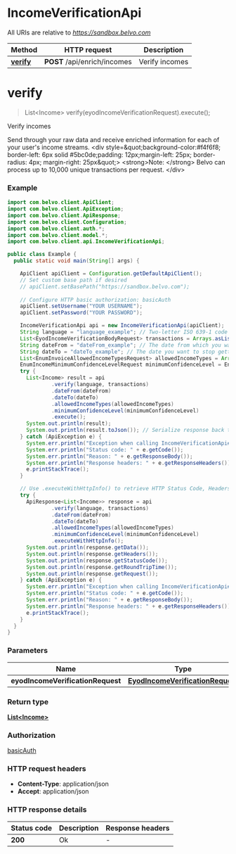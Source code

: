 # IncomeVerificationApi

All URIs are relative to *https://sandbox.belvo.com*

| Method | HTTP request | Description |
|------------- | ------------- | -------------|
| [**verify**](IncomeVerificationApi.md#verify) | **POST** /api/enrich/incomes | Verify incomes |


<a name="verify"></a>
# **verify**
> List&lt;Income&gt; verify(eyodIncomeVerificationRequest).execute();

Verify incomes

Send through your raw data and receive enriched information for each of your user&#39;s income streams.  &lt;div style&#x3D;\&quot;background-color:#f4f6f8; border-left: 6px solid #5bc0de;padding: 12px;margin-left: 25px; border-radius: 4px; margin-right: 25px\&quot;&gt; &lt;strong&gt;Note: &lt;/strong&gt; Belvo can process up to 10,000 unique transactions per request. &lt;/div&gt;

### Example
```java
import com.belvo.client.ApiClient;
import com.belvo.client.ApiException;
import com.belvo.client.ApiResponse;
import com.belvo.client.Configuration;
import com.belvo.client.auth.*;
import com.belvo.client.model.*;
import com.belvo.client.api.IncomeVerificationApi;

public class Example {
  public static void main(String[] args) {

    ApiClient apiClient = Configuration.getDefaultApiClient();
    // Set custom base path if desired
    // apiClient.setBasePath("https://sandbox.belvo.com");
    
    // Configure HTTP basic authorization: basicAuth
    apiClient.setUsername("YOUR USERNAME");
    apiClient.setPassword("YOUR PASSWORD");

    IncomeVerificationApi api = new IncomeVerificationApi(apiClient);
    String language = "language_example"; // Two-letter ISO 639-1 code for the language of the transaction.
    List<EyodIncomeVerificationBodyRequest> transactions = Arrays.asList(); // An array of transaction objects that you want enriched.  **Note:** Each object corresponds to one, unique transaction and you can send through up to 10,000 transactions per request.
    String dateFrom = "dateFrom_example"; // The date from which you want to start getting incomes for, in `YYYY-MM-DD` format, within the last 365 days. When you use this parameter, you must also send `date_to`.  ⚠️ The value of `date_from` cannot be greater than `date_to`.
    String dateTo = "dateTo_example"; // The date you want to stop getting incomes for, in `YYYY-MM-DD` format, within the last 365 days. When you use this parameter, you must also send `date_from`.  ⚠️ The value of `date_to` cannot be greater than today's date (in other words, no future dates).
    List<EnumInvoiceAllowedIncomeTypesRequest> allowedIncomeTypes = Arrays.asList();
    EnumIncomeMinimumConfidenceLevelRequest minimumConfidenceLevel = EnumIncomeMinimumConfidenceLevelRequest.fromValue("HIGH");
    try {
      List<Income> result = api
              .verify(language, transactions)
              .dateFrom(dateFrom)
              .dateTo(dateTo)
              .allowedIncomeTypes(allowedIncomeTypes)
              .minimumConfidenceLevel(minimumConfidenceLevel)
              .execute();
      System.out.println(result);
      System.out.println(result.toJson()); // Serialize response back to JSON 
    } catch (ApiException e) {
      System.err.println("Exception when calling IncomeVerificationApi#verify");
      System.err.println("Status code: " + e.getCode());
      System.err.println("Reason: " + e.getResponseBody());
      System.err.println("Response headers: " + e.getResponseHeaders());
      e.printStackTrace();
    }

    // Use .executeWithHttpInfo() to retrieve HTTP Status Code, Headers and Request 
    try {
      ApiResponse<List<Income>> response = api
              .verify(language, transactions)
              .dateFrom(dateFrom)
              .dateTo(dateTo)
              .allowedIncomeTypes(allowedIncomeTypes)
              .minimumConfidenceLevel(minimumConfidenceLevel)
              .executeWithHttpInfo();
      System.out.println(response.getData());
      System.out.println(response.getHeaders());
      System.out.println(response.getStatusCode());
      System.out.println(response.getRoundTripTime());
      System.out.println(response.getRequest());
    } catch (ApiException e) {
      System.err.println("Exception when calling IncomeVerificationApi#verify");
      System.err.println("Status code: " + e.getCode());
      System.err.println("Reason: " + e.getResponseBody());
      System.err.println("Response headers: " + e.getResponseHeaders());
      e.printStackTrace();
    }
  }
}
```

### Parameters

| Name | Type | Description  | Notes |
|------------- | ------------- | ------------- | -------------|
| **eyodIncomeVerificationRequest** | [**EyodIncomeVerificationRequest**](EyodIncomeVerificationRequest.md)|  | |

### Return type

[**List&lt;Income&gt;**](Income.md)

### Authorization

[basicAuth](../README.md#basicAuth)

### HTTP request headers

 - **Content-Type**: application/json
 - **Accept**: application/json

### HTTP response details
| Status code | Description | Response headers |
|-------------|-------------|------------------|
| **200** | Ok |  -  |

